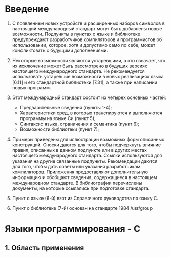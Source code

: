 # Введение

1. С появлением новых устройств и расширенных наборов символов в настоящий международный стандарт могут быть добавлены новые возможности.
Подпункты в пунктах о языке и библиотеке предупреждают разработчиков компиляторов и программистов об использовании, которое, хотя и допустимо само по себе, может конфликтовать с будущими дополнениями.

2. Некоторые возможности являются устаревшими, а это означает, что их исключение может быть рассмотрено в будущих версиях настоящего международного стандарта.
Не рекомендуется использовать устаревшие возможности в новых реализациях языка [6.11] и его стандартной библиотеки [7.31], а также при написании новых программ.

3. Этот международный стандарт состоит из четырех основных частей:
   - Предварительные сведения (пункты 1-4);
   - Характеристики сред, в которых транслируются и выполняются программы на языке Си (пункт 5);
   - Синтаксис языка, ограничения и семантика (пункт 6);
   - Возможности библиотеки (пункт 7);
  
4. Примеры приведены для иллюстрации возможных форм описанных конструкций. Сноски даются для того, чтобы подчеркнуть влияние правил, описанных в данном подпункте или в других местах настоящего международного стандарта. Ссылки используются для указания на другие связанные подпункты. Рекомендации даются для того, чтобы дать советы или указания разработчикам компиляторов. Приложения предоставляют дополнительную информацию и обобщают сведения, содержащиеся в настоящем международном стандарте. В библиографии перечислены документы, на которые ссылались при подготовке стандарта.

5. Пункт о языке (6-й) взят из Справочного руководства по языку C.

6. Пункт о библиотеке (7-й) основан на стандарте 1984 /usr/group

# Языки программирования - C
## 1. Область применения
